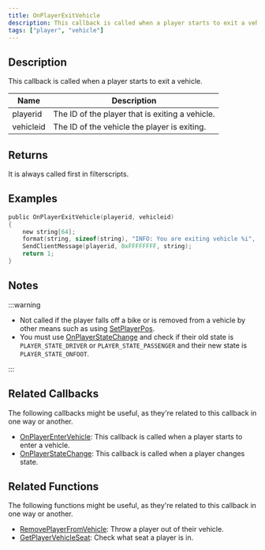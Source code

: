 ```yaml
---
title: OnPlayerExitVehicle
description: This callback is called when a player starts to exit a vehicle.
tags: ["player", "vehicle"]
---
```


## Description

This callback is called when a player starts to exit a vehicle.

| Name      | Description                                     |
| --------- | ----------------------------------------------- |
| playerid  | The ID of the player that is exiting a vehicle. |
| vehicleid | The ID of the vehicle the player is exiting.    |

## Returns

It is always called first in filterscripts.

## Examples

```c
public OnPlayerExitVehicle(playerid, vehicleid)
{
    new string[64];
    format(string, sizeof(string), "INFO: You are exiting vehicle %i", vehicleid);
    SendClientMessage(playerid, 0xFFFFFFFF, string);
    return 1;
}
```

## Notes

:::warning

- Not called if the player falls off a bike or is removed from a vehicle by other means such as using [SetPlayerPos](../functions/SetPlayerPos).
- You must use [OnPlayerStateChange](OnPlayerStateChange) and check if their old state is `PLAYER_STATE_DRIVER` or `PLAYER_STATE_PASSENGER` and their new state is `PLAYER_STATE_ONFOOT`.

:::

## Related Callbacks

The following callbacks might be useful, as they're related to this callback in one way or another. 

- [OnPlayerEnterVehicle](OnPlayerEnterVehicle): This callback is called when a player starts to enter a vehicle. 
- [OnPlayerStateChange](OnPlayerStateChange): This callback is called when a player changes state. 

## Related Functions

The following functions might be useful, as they're related to this callback in one way or another. 

- [RemovePlayerFromVehicle](../functions/RemovePlayerFromVehicle): Throw a player out of their vehicle.
- [GetPlayerVehicleSeat](../functions/GetPlayerVehicleSeat): Check what seat a player is in.

